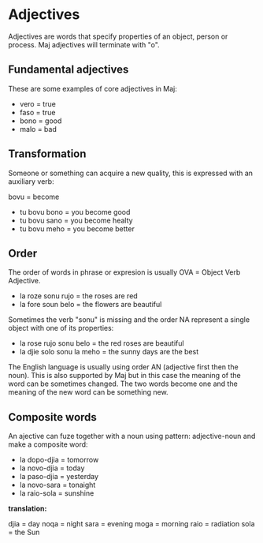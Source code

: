 # Adjectives

Adjectives are words that specify properties of an object, person or process. Maj adjectives will terminate with "o".

## Fundamental adjectives

These are some examples of core adjectives in Maj:

* vero = true 
* faso = true
* bono = good
* malo = bad

## Transformation

Someone or something can acquire a new quality, this is expressed with an auxiliary verb:

bovu = become

* tu bovu bono = you become good
* tu bovu sano = you become healty
* tu bovu meho = you become better

## Order

The order of words in phrase or expresion is usually OVA = Object Verb Adjective.

* la roze sonu rujo = the roses are red
* la fore soun belo = the flowers are beautiful

Sometimes the verb "sonu" is missing and the order NA represent a single object with one of its properties:

* la rose rujo sonu belo = the red roses are beautiful
* la djie solo sonu la meho = the sunny days are the best

The English language is usually using order AN (adjective first then the noun). This is also supported by Maj but in this case the meaning of the word can be sometimes changed. The two words become one and the meaning of the new word can be something new.

## Composite words

An ajective can fuze together with a noun using pattern: adjective-noun and make a composite word:

* la dopo-djia = tomorrow
* la novo-djia = today
* la paso-djia = yesterday
* la novo-sara = tonaight
* la raio-sola = sunshine

**translation:**

djia = day
noqa = night
sara = evening
moga = morning
raio = radiation
sola = the Sun

